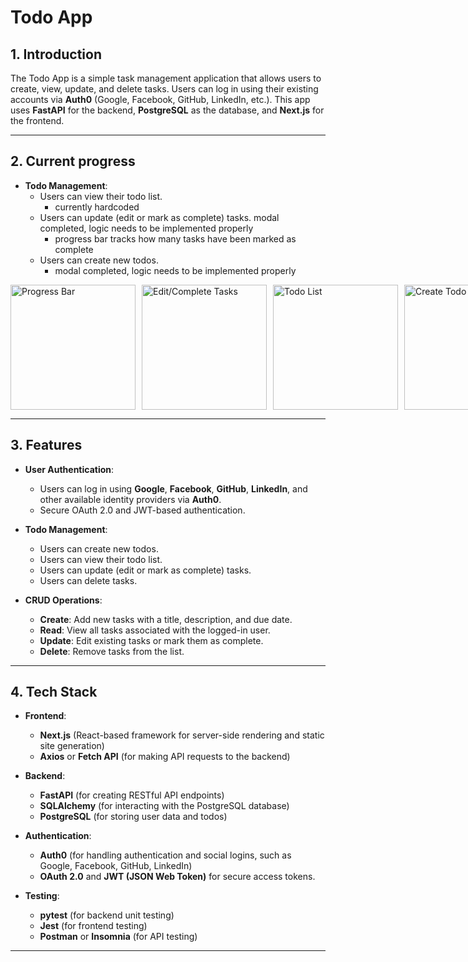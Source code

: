 # Todo App

## 1. Introduction
The Todo App is a simple task management application that allows users to create, view, update, and delete tasks. Users can log in using their existing accounts via **Auth0** (Google, Facebook, GitHub, LinkedIn, etc.). This app uses **FastAPI** for the backend, **PostgreSQL** as the database, and **Next.js** for the frontend.

---
## 2. Current progress
  
- **Todo Management**:
  - Users can view their todo list.
    - currently hardcoded
  - Users can update (edit or mark as complete) tasks.
modal completed, logic needs to be implemented properly
    - progress bar tracks how many tasks have been marked as complete
  - Users can create new todos.
    - modal completed, logic needs to be implemented properly
 
      
<div style="display: flex; justify-content: space-between; gap: 10px;">
<img src="https://github.com/user-attachments/assets/b360ffc9-4caa-4184-8e19-10d5e2774153" alt="Progress Bar" width="200" height="auto" />
<img src="https://github.com/user-attachments/assets/73ee889a-11e3-4d1d-9938-7b382fdce73d" alt="Edit/Complete Tasks" width="200" height="auto" />
<img src="https://github.com/user-attachments/assets/bbf16667-9374-4ed9-b906-4a16b5a65855" alt="Todo List" width="200" height="auto" />
<img src="https://github.com/user-attachments/assets/4a70f0b7-07ac-4322-bdbd-34678748dd7b" alt="Create Todo" width="200" height="auto" />
</div>

---

## 3. Features
- **User Authentication**:
  - Users can log in using **Google**, **Facebook**, **GitHub**, **LinkedIn**, and other available identity providers via **Auth0**.
  - Secure OAuth 2.0 and JWT-based authentication.
  
- **Todo Management**:
  - Users can create new todos.
  - Users can view their todo list.
  - Users can update (edit or mark as complete) tasks.
  - Users can delete tasks.

- **CRUD Operations**:
  - **Create**: Add new tasks with a title, description, and due date.
  - **Read**: View all tasks associated with the logged-in user.
  - **Update**: Edit existing tasks or mark them as complete.
  - **Delete**: Remove tasks from the list.

---

## 4. Tech Stack
- **Frontend**: 
  - **Next.js** (React-based framework for server-side rendering and static site generation)
  - **Axios** or **Fetch API** (for making API requests to the backend)
  
- **Backend**:
  - **FastAPI** (for creating RESTful API endpoints)
  - **SQLAlchemy** (for interacting with the PostgreSQL database)
  - **PostgreSQL** (for storing user data and todos)

- **Authentication**: 
  - **Auth0** (for handling authentication and social logins, such as Google, Facebook, GitHub, LinkedIn)
  - **OAuth 2.0** and **JWT (JSON Web Token)** for secure access tokens.

- **Testing**:
  - **pytest** (for backend unit testing)
  - **Jest** (for frontend testing)
  - **Postman** or **Insomnia** (for API testing)

---

